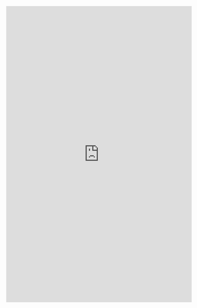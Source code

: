 <iframe width="500" height="800" src="https://emvlab.org/tlvutils/" frameborder="0"  scrolling="no" allowfullscreen></iframe>
